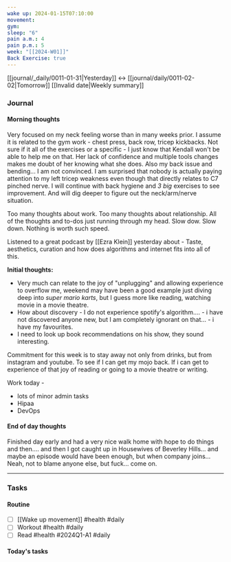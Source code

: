 ```yaml
---
wake up: 2024-01-15T07:10:00
movement: 
gym: 
sleep: "6"
pain a.m.: 4
pain p.m.: 5
week: "[[2024-W01]]"
Back Exercise: true
---
```

[[journal/_daily/0011-01-31|Yesterday]] <-> [[journal/daily/0011-02-02|Tomorrow]]
[[Invalid date|Weekly summary]]
### Journal
#### Morning thoughts
Very focused on my neck feeling worse than in many weeks prior. 
I assume it is related to the gym work - chest press, back row, tricep kickbacks. Not sure if it all of the exercises or a specific - I just know that Kendall won't be able to help me on that. Her lack of confidence and multiple tools changes makes me doubt of her knowing what she does. Also my back issue and bending... I am not convinced. 
I am surprised that nobody is actually paying attention to my left tricep weakness even though that directly relates to C7 pinched nerve. 
I will continue with back hygiene and *3 big* exercises to see improvement. And will dig deeper to figure out the neck/arm/nerve situation. 

Too many thoughts about work. Too many thoughts about relationship. All of the thoughts and to-dos just running through my head. Slow dow. Slow down. Nothing is worth such speed. 

Listened to a great podcast by [[Ezra Klein]] yesterday about - Taste, aesthetics, curation and how does algorithms and internet fits into all of this. 

**Initial thoughts:** 
- Very much can relate to the joy of "unplugging" and allowing experience to overflow me, weekend may have been a good example just diving deep into *super mario karts*, but I guess more like reading, watching movie in a movie theatre. 
- How about discovery - I do not experience spotify's algorithm.... - i have not discovered anyone new, but I am completely ignorant on that... - i have my favourites. 
- I need to look up book recommendations on his show, they sound interesting. 

Commitment for this week is to stay away not only from drinks, but from instagram and youtube. To see if I can get my mojo back. If i can get to experience of that joy of reading or going to a movie theatre or writing. 

Work today - 
- lots of minor admin tasks
- Hipaa
- DevOps
#### End of day thoughts
Finished day early and had a very nice walk home with hope to do things and then.... and then I got caught up in Housewives of Beverley Hills... and maybe an episode would have been enough, but when company joins... Neah, not to blame anyone else, but fuck... come on.

-----
### Tasks 

#### Routine

- [ ] [[Wake up movement]] #health #daily
- [ ] Workout #health #daily 
- [ ] Read #health #2024Q1-A1 #daily

#### Today's tasks
